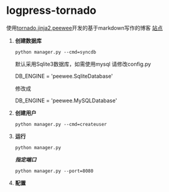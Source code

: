 logpress-tornado
================

使用[tornado][tornado],[jinja2][jinja2],[peewee][peewee]开发的基于markdown写作的博客 [站点][demo]

1. **创建数据库**

    ```
    python manager.py --cmd=syncdb
    ```
    
    默认采用Sqlite3数据库，如需使用mysql 请修改config.py
    
    DB_ENGINE = 'peewee.SqliteDatabase' 
    
    修改成
    
    DB_ENGINE = 'peewee.MySQLDatabase'
    
2. **创建用户**

    ```
    python manager.py --cmd=createuser
    ```
    
3. **运行**

    ```
    python manager.py
    ```
    
    ***指定端口***
    
    ```
    python manager.py --port=8080
    ```
    
4. **配置**

[tornado]:http://www.tornadoweb.org/
[jinja2]:http://jinja.pocoo.org/
[peewee]:http://peewee.readthedocs.org/en/latest/index.html
[demo]:http://blog.szgeist.com
